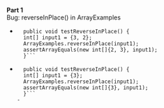 **Part 1**<br>
Bug: reverseInPlace() in ArrayExamples
- ```	@Test 
	public void testReverseInPlace() {
    int[] input1 = {3, 2};
    ArrayExamples.reverseInPlace(input1);
    assertArrayEquals(new int[]{2, 3}, input1);
	}```
- ```	@Test 
	public void testReverseInPlace() {
    int[] input1 = {3};
    ArrayExamples.reverseInPlace(input1);
    assertArrayEquals(new int[]{3}, input1);
	}```
  - 
